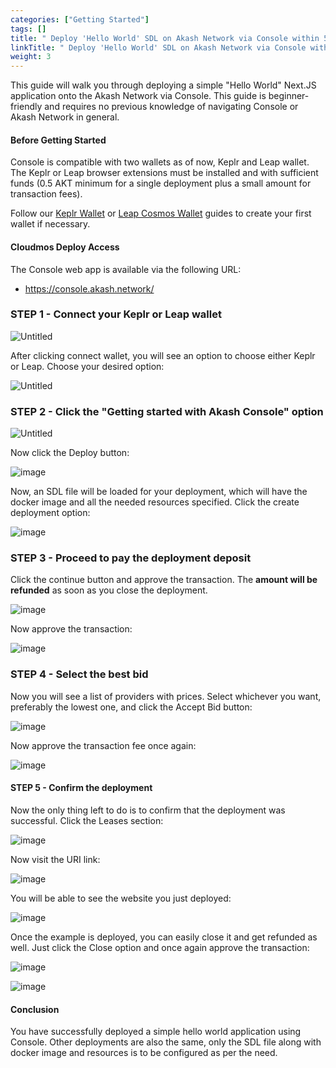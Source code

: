 ```yaml
---
categories: ["Getting Started"]
tags: []
title: " Deploy 'Hello World' SDL on Akash Network via Console within 5 Minutes"
linkTitle: " Deploy 'Hello World' SDL on Akash Network via Console within 5 Minutes"
weight: 3
---
```


This guide will walk you through deploying a simple "Hello World" Next.JS application onto the Akash Network via Console. This guide is beginner-friendly and requires no previous knowledge of navigating Console or Akash Network in general.

#### Before Getting Started

Console is compatible with two wallets as of now, Keplr and Leap wallet. The Keplr or Leap browser extensions must be installed and with sufficient funds (0.5 AKT minimum for a single deployment plus a small amount for transaction fees).

Follow our [Keplr Wallet](https://akash.network/docs/getting-started/token-and-wallets/#keplr-wallet) or [Leap Cosmos Wallet](https://akash.network/docs/getting-started/token-and-wallets/#leap-cosmos-wallet) guides to create your first wallet if necessary.

#### Cloudmos Deploy Access

The Console web app is available via the following URL:

- https://console.akash.network/

### STEP 1 - Connect your Keplr or Leap wallet

![Untitled](./assets/1.jpg)

After clicking connect wallet, you will see an option to choose either Keplr or Leap. Choose your desired option:

![Untitled](./assets/2.jpg)

### STEP 2 - Click the "Getting started with Akash Console" option

![Untitled](./assets/3.jpg)

Now click the Deploy button:

![image](./assets/4.png)

Now, an SDL file will be loaded for your deployment, which will have the docker image and all the needed resources specified. Click the create deployment option:

![image](./assets/5.png)

### STEP 3 - Proceed to pay the deployment deposit

Click the continue button and approve the transaction. The **amount will be refunded** as soon as you close the deployment.

![image](./assets/6.png)

Now approve the transaction:

![image](./assets/7.png)

### STEP 4 - Select the best bid

Now you will see a list of providers with prices. Select whichever you want, preferably the lowest one, and click the Accept Bid button:

![image](./assets/8.png)

Now approve the transaction fee once again:

![image](./assets/9.png)

#### STEP 5 - Confirm the deployment

Now the only thing left to do is to confirm that the deployment was successful. Click the Leases section:

![image](./assets/10.png)

Now visit the URI link:

![image](./assets/11.png)

You will be able to see the website you just deployed:

![image](./assets/12.png)

Once the example is deployed, you can easily close it and get refunded as well. Just click the Close option and once again approve the transaction:

![image](./assets/13.png)

![image](./assets/14.png)

#### Conclusion

You have successfully deployed a simple hello world application using Console. Other deployments are also the same, only the SDL file along with docker image and resources is to be configured as per the need.
